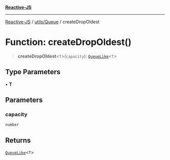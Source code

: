 [**Reactive-JS**](../../../README.md)

***

[Reactive-JS](../../../README.md) / [utils/Queue](../README.md) / createDropOldest

# Function: createDropOldest()

> **createDropOldest**\<`T`\>(`capacity`): [`QueueLike`](../../interfaces/QueueLike.md)\<`T`\>

## Type Parameters

• **T**

## Parameters

### capacity

`number`

## Returns

[`QueueLike`](../../interfaces/QueueLike.md)\<`T`\>
